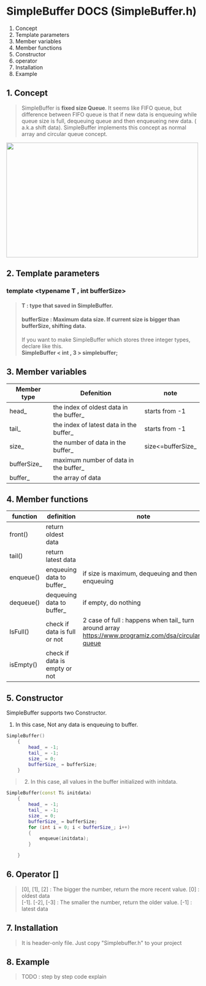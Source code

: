 # SimpleBuffer DOCS (SimpleBuffer.h)

1. Concept
2. Template parameters
3. Member variables
4. Member functions 
5. Constructor
6. operator
7. Installation
8. Example


## 1. Concept
> SimpleBuffer is **fixed size Queue**. It seems like FIFO queue, but difference between FIFO queue is that if new data is enqueuing while queue size is full, dequeuing queue and then enqueueing new data. ( a.k.a shift data).
SimpleBuffer implements this concept as normal array and circular queue concept.

<img src="https://user-images.githubusercontent.com/7028314/169650472-868089e6-92e2-4554-a2ac-4c99e857325f.png" width="500" height="300"/>



## 2. Template parameters
### template <typename T , int bufferSize>

> #### T : type that saved in SimpleBuffer.<br>
> #### bufferSize : Maximum data size. If current size is bigger than bufferSize, shifting data.
> If you want to make SimpleBuffer which stores three integer types, declare like this.<br>
> **SimpleBuffer < int , 3 > simplebuffer;**


## 3. Member variables
|Member type|Defenition|note|
|------|---|---|
|head_|the index of oldest data in the buffer_|starts from -1|
|tail_|the index of latest data in the buffer_|starts from -1|
|size_|the number of data in the buffer_|size<=bufferSize_|
|bufferSize_|maximum number of data in the buffer_||
|buffer_|the array of data||


## 4. Member functions

|function|definition|note|
|------|---|---|
|front()|return oldest data||
|tail()|return latest data||
|enqueue()|enqueuing data to buffer_|if size is maximum, dequeuing and then enqueuing|
|dequeue()|dequeuing data to buffer_|if empty, do nothing|
|IsFull()|check if data is full or not|2 case of full : happens when tail_ turn around array<br> https://www.programiz.com/dsa/circular-queue|
|isEmpty()|check if data is empty or not||


## 5. Constructor
SimpleBuffer supports two Constructor.


1. In this case, Not any data is enqueuing to buffer.
```cpp
SimpleBuffer()
	{
		head_ = -1;
		tail_ = -1;
		size_ = 0;
		bufferSize_ = bufferSize;
	}
```


>2. In this case, all values in the buffer initialized with initdata.
```cpp
SimpleBuffer(const T& initdata)
	{
		head_ = -1;
		tail_ = -1;
		size_ = 0;
		bufferSize_ = bufferSize;
		for (int i = 0; i < bufferSize_; i++)
		{
			enqueue(initdata);
		}

	}
```

## 6. Operator []
> [0], [1], [2] : The bigger the number, return the more recent value. [0] : oldest data <br>
> [-1]. [-2], [-3] : The smaller the number, return the older value. [-1] : latest data

## 7. Installation

> It is header-only file. Just copy "Simplebuffer.h" to your project

## 8. Example

> TODO : step by step code explain



